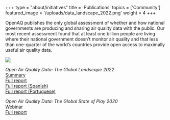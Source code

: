 +++
type = "about/initiatives"
title = 'Publications'
topics = ['Community']
featured_image = '/uploads/data_landscape_2022.png'
weight = 4
+++

OpenAQ publishes the only global assessment of whether and how national governments are producing and sharing air quality data with the public. Our most recent assessment found that at least one billion people are living where their national government doesn’t monitor air quality and that less than one-quarter of the world’s countries provide open access to maximally useful air quality data. 

![](/uploads/data_landscape_2022.png)

*Open Air Quality Data: The Global Landscape 2022*  
[Summary](https://bit.ly/3uOSZXu)  
[Full report](https://documents.openaq.org/reports/Open+Air+Quality+Data+Global+Landscape+2022.pdf)  
[Full report (Spanish)](https://documents.openaq.org/reports/Open+Air+Quality+Data+x+The+Global+Landscape+PT.pdf)  
[Full report (Portuguese)](https://documents.openaq.org/reports/Open+Air+Quality+Data+x+The+Global+Landscape+SPA.pdf)  

*Open Air Quality Data: The Global State of Play 2020*  
[Webinar](https://www.youtube.com/watch?v=sHg2TafhxsI&t=59s)  
[Full report](https://documents.openaq.org/reports/Open+Air+Quality+Data+Global+State+of+Play+2020.pdf)

